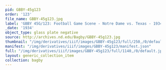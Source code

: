 ```yaml
---
pid: GBBY-45g123
order: '123'
file_name: GBBY-45g123.jpg
label: 'GBBY 45G/123: Football Game Scene - Notre Dame vs. Texas - 1934'
_date: '1934'
object_type: glass plate negative
source: http://archives.nd.edu/Bagby/GBBY-45g123.jpg
thumbnail: "/img/derivatives/iiif/images/GBBY-45g123/full/250,/0/default.jpg"
manifest: "/img/derivatives/iiif/images/GBBY-45g123/manifest.json"
full: "/img/derivatives/iiif/images/GBBY-45g123/full/1140,/0/default.jpg"
layout: generic_collection_item
collection: bagby
---
```

